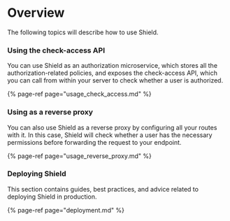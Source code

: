 # Overview

The following topics will describe how to use Shield.

### Using the check-access API

You can use Shield as an authorization microservice, which stores all the authorization-related policies, and exposes the check-access API, which you can call from within your server to check whether a user is authorized.

{% page-ref page="usage\_check\_access.md" %}

### Using as a reverse proxy

You can also use Shield as a reverse proxy by configuring all your routes with it. In this case, Shield will check whether a user has the necessary permissions before forwarding the request to your endpoint.

{% page-ref page="usage\_reverse\_proxy.md" %}

### Deploying Shield

This section contains guides, best practices, and advice related to deploying Shield in production.

{% page-ref page="deployment.md" %}
